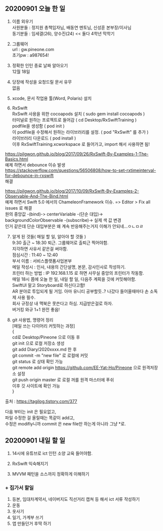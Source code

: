 ## 20200901 오늘 한 일
1. 이름 외우기  
사원분들 : 정지원 총책임자님, 배동연 멘토님, 신성훈 본부장/이사님  
동기분들 : 임세결(26), 양수진(24) << 둘다 4학년 막학기  

2. 그룹웨어  
url : gw.pineone.com  
초기pw : a987654!  

3. 정확한 인턴 종료 날짜 알아오기  
12월 18일  

4. 당장에 작성을 요청드릴 문서 유무  
없음  

5. xcode, 문서 작업용 툴(Word, Polaris) 설치  

6. RxSwift  
RxSwift 사용을 위한 cocoapods 설치 ( sudo gem install cocoapods )  
터미널로 원하는 프로젝트로 들어감 ( cd Desktop/RxSwiftTraining )  
podfile을 생성함 ( pod init )  
이 podfile을 수정해서 원하는 라이브러리를 설정. ( pod "RxSwift" 를 추가 )  
라이브러리 다운로드 ( pod install )  
이후 RxSwiftTraining.xcworkspace 로 들어가고, import 해서 사용하면 됨!  

https://pilgwon.github.io/blog/2017/09/26/RxSwift-By-Examples-1-The-Basics.html  
예제 하면서 debounce 이슈 발생  
https://stackoverflow.com/questions/56506808/how-to-set-rxtimeinterval-for-debounce-in-rxswift  
해결  

https://pilgwon.github.io/blog/2017/10/09/RxSwift-By-Examples-2-Observable-And-The-Bind.html  
예제 하면서 Swift 5.0 에서의 ChameleonFramework 이슈. 
=> Editor > Fix all issues 로 해결  
원의 중앙값 -(bind)-> centerVariable -(단순 대입)-> backgroundColorObservable -(subscribe)-> 실제 색 값 변경  
인거 같은데 단순 대입부분은 왜 계속 반응해주는거지 이해가 안되네...ㅇㄴㅁㄹ

7. 알게 된 것들( 매일 할 일, 알아야 할 것들 )  
9:30 출근 ~ 18:30 퇴근. 그룹웨어로 출퇴근 찍어야함.  
지각하면 사유서 같은걸 써야함.  
점심시간 : 11:40 ~ 12:40  
부서 이름 : 서비스플랫폼사업본부  
메일 작성시 : 인사, 내용의 간단설명, 본문, 감사인사로 작성하기.  
프린터 하는 방법 : IP 192.168.1.15 로 하면 사무실 중앙의 프린터가 작동함.  
매일 18시 쯤에 오늘 한 일, 내일 할 일, 다음주 계획을 깃에 커밋해야함.  
SwiftUI 말고 Storyboard로 하신다고함!  
AR 분야로 투입되게 될 거임. 아마 유니티 공부할듯..?
나갔다 들어올때마다 손 소독제 사용 필수.  
회사 규정상 내 맥북은 못쓴다고 하심. 지급받은걸로 하자.  
버거킹 와규 1+1 완전 좋음!   

7. git 사용법, 명령어 정리  
[매일 쓰는 다이어리 커밋하는 과정]  
{  
cd로 Desktop/Pineone 으로 이동 후  
git init 으로 로컬 저장소 생성  
git add Diary/2020xxxx.md 한 후  
git commit -m "new file" 로 로컬에 커밋  
git status 로 상태 확인 가능  
git remote add origin https://github.com/EE-Yat-Ho/Pineone 으로 원격저장소 설정  
git push origin master 로 로컬 꺼를 원격 마스터에 푸쉬  
이후 깃 사이트에 확인 가능  
}  

출처 : https://tagilog.tistory.com/377  

다음 부터는 init 은 필요없고,  
파일 수정한 걸 올릴때는 똑같이 add고,  
수정은 modifiy니까 commit 은 new file만 하는게 아니라 그냥 *로.  


## 20200901 내일 할 일
1. 14시에 유튜브로 ict 인턴 소양 교육 들어야함.  

2. RxSwift 익숙해지기

3. MVVM 패턴을 소스까지 정확하게 이해하기

### + 집가서 할일
1. 등본, 임대차계약서, 네이버지도 직선거리 캡쳐 등 해서 ict 서류 작성하기  
2. 운동  
3. 옷사기
4. 일기, 가계부 쓰기
5. 앱 만들던거 후딱 하기


